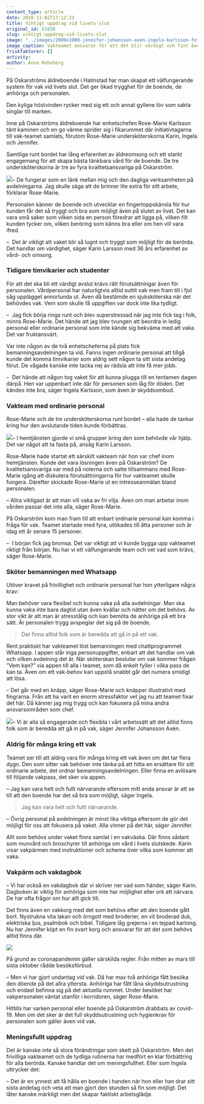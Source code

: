 ```yaml
---
content_type: article
date: 2020-11-02T17:12:23
title: Viktigt uppdrag vid livets slut
original_id: 51838
slug: viktigt-uppdrag-vid-livets-slut
image: "../images/2000x1000-jennifer-johansson-axen-ingela-karlsson-foto-anna-rehnberg.jpg"
image_caption: Vakteamet ansvarar för att det blir värdigt och fint även efter att en boende gått bort. Här har Jennifer Johansson Axén och Ingela Karlsson bäddat med nystrukna lakan och ordnat med ljus och blommor.
friskfaktorer: []
activity:
author: Anna Rehnberg
---
```


På Oskarströms äldreboende i Halmstad har man skapat ett välfungerande system för vak vid livets slut. Det ger ökad trygghet för de boende, de anhöriga och personalen.

Den kyliga höstvinden rycker med sig ett och annat gyllene löv som sakta singlar till marken.

Inne på Oskarströms äldreboende har enhetschefen Rose-Marie Karlsson tänt kaminen och en go värme sprider sig i fikarummet där initiativtagarna till vak-teamet samlats, förutom Rose-Marie undersköterskorna Karin, Ingela och Jennifer.

Samtliga runt bordet har lång erfarenhet av äldreomsorg och ett starkt engagemang för att skapa bästa tänkbara vård för de boende. De tre undersköterskorna är tre av fyra kvalitetsansvariga på Oskarström.

[![](https://www.suntarbetsliv.se/wp-content/uploads/2020/11/200x220-rose-marie-karlsson-foto-anna-rehnberg.jpg)](https://www.suntarbetsliv.se/wp-content/uploads/2020/11/200x220-rose-marie-karlsson-foto-anna-rehnberg.jpg)– De fungerar som en länk mellan mig och den dagliga verksamheten på avdelningarna. Jag skulle säga att de brinner lite extra för sitt arbete, förklarar Rose-Marie.

Personalen känner de boende och utvecklar en fingertoppskänsla för hur kunden får det så tryggt och bra som möjligt även på slutet av livet. Det kan vara små saker som vilken sida en person föredrar att ligga på, vilken filt kunden tycker om, vilken beröring som känns bra eller om hen vill vara ifred.

–  Det är viktigt att vaket blir så lugnt och tryggt som möjligt för de berörda. Det handlar om värdighet, säger Karin Larsson med 36 års erfarenhet av vård- och omsorg.

### Tidigare timvikarier och studenter

För att det ska bli ett värdigt avslut krävs rätt förutsättningar även för personalen. Vårdpersonal har naturligtvis alltid suttit vak men fram till i fjol såg upplägget annorlunda ut. Även då bestämde en sjuksköterska när det behövdes vak. Vem som skulle få uppgiften var dock inte lika tydligt.

–  Jag fick börja ringa runt och blev superstressad när jag inte fick tag i folk, minns Rose-Marie. Det hände att jag blev tvungen att beordra in ledig personal eller ordinarie personal som inte kände sig bekväma med att vaka. Det var fruktansvärt.

Var inte någon av de två enhetscheferna på plats fick bemanningsavdelningen ta vid. Fanns ingen ordinarie personal att tillgå kunde det komma timvikarier som aldrig sett någon ta sitt sista andetag förut. De vågade kanske inte tacka nej av rädsla att inte få mer jobb.

–  Det hände att någon tog vaket för att kunna plugga till en tentamen dagen därpå. Hen var uppenbart inte där för personen som låg för döden. Det kändes inte bra, säger Ingela Karlsson, som även är skyddsombud.

### Vakteam med ordinarie personal

Rose-Marie och de tre undersköterskorna runt bordet – alla hade de tankar kring hur den avslutande tiden kunde förbättras.

[![](https://www.suntarbetsliv.se/wp-content/uploads/2020/11/200x220-karin-larsson-foto-anna-rehnberg.jpg)](https://www.suntarbetsliv.se/wp-content/uploads/2020/11/200x220-karin-larsson-foto-anna-rehnberg.jpg)– I hemtjänsten gjorde vi små grupper kring den som behövde vår hjälp. Det var något att ta fasta på, ansåg Karin Larsson.

Rose-Marie hade startat ett särskilt vakteam när hon var chef inom hemtjänsten. Kunde det vara lösningen även på Oskarström? De kvalitetsansvariga var med på noterna och satte tillsammans med Rose-Marie igång att diskutera förutsättningarna för hur vakteamet skulle fungera. Därefter skickade Rose-Marie ut en intresseanmälan bland personalen.

– Allra viktigast är att man vill vaka av fri vilja. Även om man arbetar inom vården passar det inte alla, säger Rose-Marie.

På Oskarström kom man fram till att enbart ordinarie personal kan komma i fråga för vak. Teamet startade med fyra, utökades till åtta personer och är idag ett år senare 15 personer.

–  I början fick jag bromsa. Det var viktigt att vi kunde bygga upp vakteamet riktigt från början. Nu har vi ett välfungerande team och vet vad som krävs, säger Rose-Marie.

### Sköter bemanningen med Whatsapp

Utöver kravet på frivillighet och ordinarie personal har hon ytterligare några krav:

Man behöver vara flexibel och kunna vaka på alla avdelningar. Man ska kunna vaka inte bara dagtid utan även kvällar och nätter om det behövs. Av stor vikt är att man är stresstålig och kan bemöta de anhöriga på ett bra sätt. Är personalen trygg avspeglar det sig på de boende.

> Det finns alltid folk som är beredda att gå in på ett vak.

Rent praktiskt har vakteamet löst bemanningen med chattprogrammet Whatsapp. I appen står inga personuppgifter, enbart att det handlar om vak och vilken avdelning det är. När sköterskan beslutar om vak kommer frågan ”Vem kan?” via appen till alla i teamet, som då enkelt fyller i vilka pass de kan ta. Även om ett vak-behov kan uppstå snabbt går det numera smidigt att lösa.

– Det går med en knäpp, säger Rose-Marie och knäpper illustrativt med fingrarna. Från att ha varit en enorm stressfaktor vet jag nu att teamet fixar det här. Då känner jag mig trygg och kan fokusera på mina andra ansvarsområden som chef.

[![](https://www.suntarbetsliv.se/wp-content/uploads/2020/11/200x220-jennifer-johansson-axen-foto-anna-rehnberg.jpg)](https://www.suntarbetsliv.se/wp-content/uploads/2020/11/200x220-jennifer-johansson-axen-foto-anna-rehnberg.jpg)– Vi är alla så engagerade och flexibla i vårt arbetssätt att det alltid finns folk som är beredda att gå in på vak, säger Jennifer Johansson Axén.

### Aldrig för många kring ett vak

Teamet ser till att aldrig vara för många kring ett vak även om det tar flera dygn. Den som sitter vak behöver inte tänka på att hitta en ersättare för sitt ordinarie arbete, det ordnar bemanningsavdelningen. Eller finna en avlösare till följande vakpass, det sker via appen.

– Jag kan vara helt och fullt närvarande eftersom mitt enda ansvar är att se till att den boende har det så bra som möjligt, säger Ingela.

> Jag kan vara helt och fullt närvarande.

– Övrig personal på avdelningen är minst lika viktiga eftersom de gör det möjligt för oss att fokusera på vaket. Alla vinner på det här, säger Jennifer.

Allt som behövs under vaket finns samlat i en vakväska. Där finns sådant som munvård och broschyrer till anhöriga om vård i livets slutskede. Karin visar vakpärmen med instruktioner och schema över vilka som kommer att vaka.

### Vakpärm och vakdagbok

– Vi har också en vakdagbok där vi skriver ner vad som händer, säger Karin. Dagboken är viktig för anhöriga som inte har möjlighet eller ork att närvara. De har ofta frågor om hur allt gick till.

Det finns även en vakkorg med det som behövs efter att den boende gått bort. Nystrukna vita lakan och örngott med broderier, en vit broderad duk, elektriska ljus, psalmbok och bibel. Tidigare låg grejerna i en tejpad kartong. Nu har Jennifer köpt en fin svart korg och ansvarar för att det som behövs alltid finns där.

[![](https://www.suntarbetsliv.se/wp-content/uploads/2020/11/750x400-vakkorg-foto-anna-rehnberg.jpg)](https://www.suntarbetsliv.se/wp-content/uploads/2020/11/750x400-vakkorg-foto-anna-rehnberg.jpg)

På grund av coronapandemin gäller särskilda regler. Från mitten av mars till sista oktober rådde besöksförbud.

– Men vi har gjort undantag vid vak. Då har max två anhöriga fått besöka den döende på det allra yttersta. Anhöriga har fått låna skyddsutrustning och endast befinna sig på det aktuella rummet. Under besöket har vakpersonalen väntat utanför i korridoren, säger Rose-Marie.

Hittills har varken personal eller boende på Oskarström drabbats av covid-19. Men om det sker är det full skyddsutrustning och hygienkrav för personalen som gäller även vid vak.

### Meningsfullt uppdrag

Det är kanske inte så stora förändringar som skett på Oskarström. Men det frivilliga vakteamet och de tydliga rutinerna har medfört en klar förbättring för alla berörda. Kanske handlar det om meningsfullhet. Eller som Ingela uttrycker det:

– Det är en ynnest att få hålla en boende i handen när hon eller han drar sitt sista andetag och veta att man gjort den stunden så fin som möjligt. Det låter kanske märkligt men det skapar faktiskt arbetsglädje.

